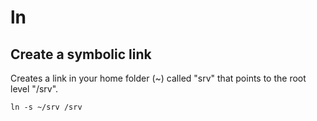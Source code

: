 # ln

## Create a symbolic link

Creates a link in your home folder (~) called "srv" that points to the
root level "/srv".

	ln -s ~/srv /srv
